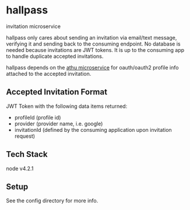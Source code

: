 # hallpass
invitation microservice

hallpass only cares about sending an invitation via email/text message, verifying it and sending back to the consuming endpoint. No database is needed because invitations are JWT tokens. It is up to the consuming app to handle duplicate accepted invitations.

hallpass depends on the <a href="https://github.com/sebringj/athu">athu microservice</a> for oauth/oauth2 profile info attached to the accepted invitation.

## Accepted Invitation Format

JWT Token with the following data items returned:

- profileId (profile id)
- provider (provider name, i.e. google)
- invitationId (defined by the consuming application upon invitation request)

## Tech Stack
node v4.2.1

## Setup
See the config directory for more info.
